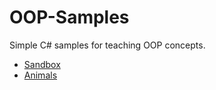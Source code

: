 # OOP-Samples
Simple C# samples for teaching OOP concepts.

* [Sandbox](https://github.com/AppsLab2019/OOP-Samples/blob/master/Sandbox/Sandbox/Sandbox.md)
* [Animals](https://github.com/AppsLab2019/OOP-Samples/tree/master/Animals/Sample_02.Animals)
